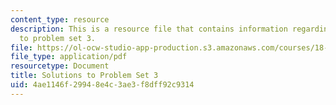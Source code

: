 ```yaml
---
content_type: resource
description: This is a resource file that contains information regarding solutions
  to problem set 3.
file: https://ol-ocw-studio-app-production.s3.amazonaws.com/courses/18-05-introduction-to-probability-and-statistics-spring-2014/4ae1146f29948e4c3ae3f8dff92c9314_MIT18_05S14_ps3_solutions.pdf
file_type: application/pdf
resourcetype: Document
title: Solutions to Problem Set 3
uid: 4ae1146f-2994-8e4c-3ae3-f8dff92c9314
---
```

